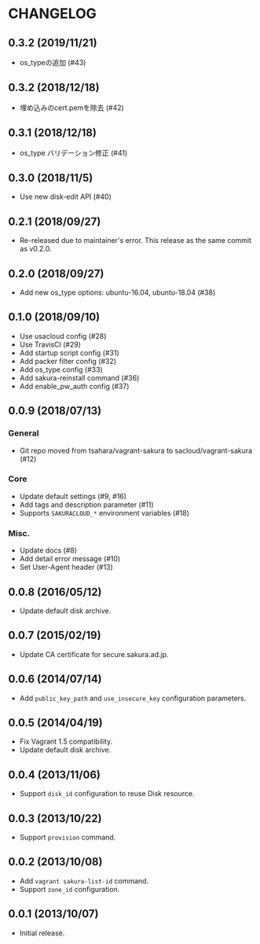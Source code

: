 # CHANGELOG

## 0.3.2 (2019/11/21)

- os_typeの追加 (#43)

## 0.3.2 (2018/12/18)

- 埋め込みのcert.pemを除去 (#42)

## 0.3.1 (2018/12/18)

- os_type バリデーション修正 (#41)

## 0.3.0 (2018/11/5)

- Use new disk-edit API (#40)

## 0.2.1 (2018/09/27)

- Re-released due to maintainer's error.  This release as the same commit as v0.2.0.

## 0.2.0 (2018/09/27)

- Add new os_type options: ubuntu-16.04, ubuntu-18.04 (#38)

## 0.1.0 (2018/09/10)

- Use usacloud config (#28)
- Use TravisCI (#29)
- Add startup script config (#31)
- Add packer filter config (#32)
- Add os_type config (#33)
- Add sakura-reinstall command (#36)
- Add enable_pw_auth config (#37)

## 0.0.9 (2018/07/13)

### General

- Git repo moved from tsahara/vagrant-sakura to sacloud/vagrant-sakura (#12)

### Core

- Update default settings (#9, #16)
- Add tags and description parameter (#11)
- Supports `SAKURACLOUD_*` environment variables (#18)

### Misc.

- Update docs (#8)
- Add detail error message (#10)
- Set User-Agent header (#13)

## 0.0.8 (2016/05/12)

- Update default disk archive.

## 0.0.7 (2015/02/19)

- Update CA certificate for secure.sakura.ad.jp.

## 0.0.6 (2014/07/14)

- Add `public_key_path` and `use_insecure_key` configuration parameters.

## 0.0.5 (2014/04/19)

- Fix Vagrant 1.5 compatibility.
- Update default disk archive.

## 0.0.4 (2013/11/06)

- Support `disk_id` configuration to reuse Disk resource.

## 0.0.3 (2013/10/22)

- Support `provision` command.

## 0.0.2 (2013/10/08)

- Add `vagrant sakura-list-id` command.
- Support `zone_id` configuration.

## 0.0.1 (2013/10/07)

- Initial release.
